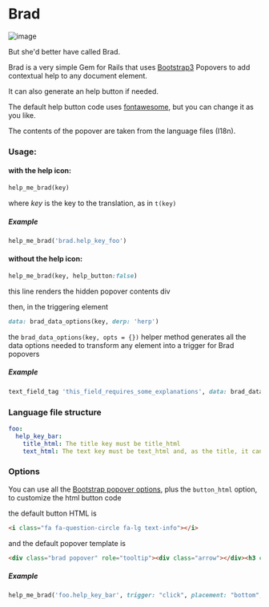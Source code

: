 # Brad

![image](http://upload.wikimedia.org/wikipedia/en/d/df/Roy_Lichtenstein_Drowning_Girl.jpg)

But she'd better have called Brad.

Brad is a very simple Gem for Rails that uses [Bootstrap3](http://getbootstrap.com/) Popovers to add contextual help to any document element.

It can also generate an help button if needed.

The default help button code uses [fontawesome](http://fortawesome.github.io/Font-Awesome/), but you can change it as you like.

The contents of the popover are taken from the language files (I18n).

### Usage:
#### with the help icon:

```ruby
help_me_brad(key)
```

where *key* is the key to the translation, as in `t(key)`

##### Example

```ruby
help_me_brad('brad.help_key_foo')
```

#### without the help icon:

```ruby
help_me_brad(key, help_button:false)
```

this line renders the hidden popover contents div

then, in the triggering element

```ruby
data: brad_data_options(key, derp: 'herp')
```

the `brad_data_options(key, opts = {})` helper method generates all the data options needed to transform any element into a trigger for Brad popovers

##### Example

```ruby
text_field_tag 'this_field_requires_some_explanations', data: brad_data_options('foo.help_key_bar')
```

### Language file structure



```yaml
foo:
  help_key_bar:
    title_html: The title key must be title_html
    text_html: The text key must be text_html and, as the title, it can contain <em>html!</em>
```


### Options

You can use all the [Bootstrap popover options](http://getbootstrap.com/javascript/#popovers-usage), plus the `button_html` option, to customize the html button code

the default button HTML is

```html
<i class="fa fa-question-circle fa-lg text-info"></i>
```

and the default popover template is

```html
<div class="brad popover" role="tooltip"><div class="arrow"></div><h3 class="popover-title"></h3><div class="popover-content"></div></div>
```

##### Example

```ruby
help_me_brad('foo.help_key_bar', trigger: "click", placement: "bottom", animation: "false")
```
